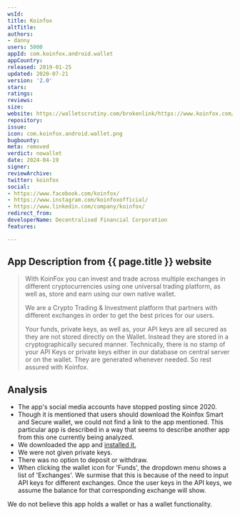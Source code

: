 ```yaml
---
wsId: 
title: Koinfox
altTitle: 
authors:
- danny
users: 5000
appId: com.koinfox.android.wallet
appCountry: 
released: 2019-01-25
updated: 2020-07-21
version: '2.0'
stars: 
ratings: 
reviews: 
size: 
website: https://walletscrutiny.com/brokenlink/https://www.koinfox.com/
repository: 
issue: 
icon: com.koinfox.android.wallet.png
bugbounty: 
meta: removed
verdict: nowallet
date: 2024-04-19
signer: 
reviewArchive: 
twitter: koinfox
social:
- https://www.facebook.com/koinfox/
- https://www.instagram.com/koinfoxofficial/
- https://www.linkedin.com/company/koinfox/
redirect_from: 
developerName: Decentralised Financial Corporation
features: 

---
```


## App Description from {{ page.title }} website 

> With KoinFox you can invest and trade across multiple exchanges in different cryptocurrencies using one universal trading platform, as well as, store and earn using our own native wallet.
>
> We are a Crypto Trading & Investment platform that partners with different exchanges in order to get the best prices for our users.
>
> Your funds, private keys, as well as, your API keys are all secured as they are not stored directly on the Wallet. Instead they are stored in a cryptographically secured manner. Technically, there is no stamp of your API Keys or private keys either in our database on central server or on the wallet. They are generated whenever needed. So rest assured with Koinfox.

## Analysis 

- The app's social media accounts have stopped posting since 2020.
- Though it is mentioned that users should download the Koinfox Smart and Secure wallet, we could not find a link to the app mentioned. This particular app is described in a way that seems to describe another app from this one currently being analyzed. 
- We downloaded the app and [installed it.](https://twitter.com/BitcoinWalletz/status/1651831421407993858) 
- We were not given private keys. 
- There was no option to deposit or withdraw. 
- When clicking the wallet icon for 'Funds', the dropdown menu shows a list of 'Exchanges'. We surmise that this is because of the need to input API keys for different exchanges. Once the user keys in the API keys, we assume the balance for that corresponding exchange will show. 

We do not believe this app holds a wallet or has a wallet functionality.
